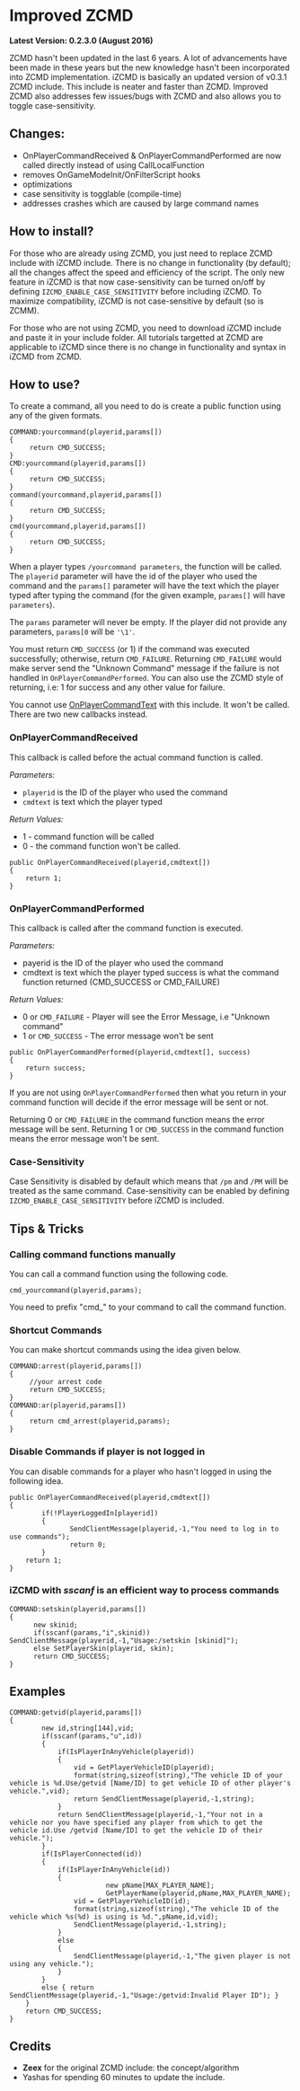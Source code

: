 # Improved ZCMD
**Latest Version: 0.2.3.0  (August 2016)**

ZCMD hasn't been updated in the last 6 years. A lot of advancements have been made in these years but the new knowledge hasn't been incorporated into ZCMD implementation. iZCMD is basically an updated version of v0.3.1 ZCMD include. This include is neater and faster than ZCMD. Improved ZCMD also addresses few issues/bugs with ZCMD and also allows you to toggle case-sensitivity.

## Changes:
- OnPlayerCommandReceived & OnPlayerCommandPerformed are now called directly instead of using CallLocalFunction
- removes OnGameModeInit/OnFilterScript hooks
- optimizations
- case sensitivity is togglable (compile-time)
- addresses crashes which are caused by large command names


## How to install?
For those who are already using ZCMD, you just need to replace ZCMD include with iZCMD include. There is no change in functionality (by default); all the changes affect the speed and efficiency of the script. The only new feature in iZCMD is that now case-sensitivity can be turned on/off by defining `IZCMD_ENABLE_CASE_SENSITIVITY` before including iZCMD. To maximize compatibility, iZCMD is not case-sensitive by default (so is ZCMM). 

For those who are not using ZCMD, you need to download iZCMD include and paste it in your include folder. All tutorials targetted at ZCMD are applicable to iZCMD since there is no change in functionality and syntax in iZCMD from ZCMD.

## How to use?

To create a command, all you need to do is create a public function using any of the given formats.

```
COMMAND:yourcommand(playerid,params[])
{
     return CMD_SUCCESS;
}
CMD:yourcommand(playerid,params[])
{
     return CMD_SUCCESS;
}
command(yourcommand,playerid,params[])
{
     return CMD_SUCCESS;
}
cmd(yourcommand,playerid,params[])
{
     return CMD_SUCCESS;
}
```

When a player types `/yourcommand parameters`, the function will be called. The `playerid` parameter will have the id of the player who used the command and the `params[]` parameter will have the text which the player typed after typing the command (for the given example, `params[]` will have `parameters`).

The `params` parameter will never be empty. If the player did not provide any parameters, `params[0` will be `'\1'`.

You must return `CMD_SUCCESS` (or 1) if the command was executed successfully; otherwise, return `CMD_FAILURE`. Returning `CMD_FAILURE` would make server send the "Unknown Command" message if the failure is not handled in `OnPlayerCommandPerformed`.
You can also use the ZCMD style of returning, i.e: 1 for success and any other value for failure.

You cannot use [OnPlayerCommandText](https://wiki.sa-mp.com/wiki/OnPlayerCommandText) with this include. It won't be called. There are two new callbacks instead.

### OnPlayerCommandReceived
This callback is called before the actual command function is called.

_Parameters:_
- `playerid` is the ID of the player who used the command
- `cmdtext` is text which the player typed


_Return Values:_
- 1 - command function will be called
- 0 - the command function won't be called.

```
public OnPlayerCommandReceived(playerid,cmdtext[])
{
	return 1;
}
```

### OnPlayerCommandPerformed
This callback is called after the command function is executed.

_Parameters:_
- payerid is the ID of the player who used the command
- cmdtext is text which the player typed
success is what the command function returned (CMD_SUCCESS or CMD_FAILURE)

_Return Values:_
- 0 or `CMD_FAILURE` - Player will see the Error Message, i.e "Unknown command"
- 1 or `CMD_SUCCESS` - The error message won't be sent

```
public OnPlayerCommandPerformed(playerid,cmdtext[], success)
{
	return success;
}
```

If you are not using `OnPlayerCommandPerformed` then what you return in your command function will decide if the error message will be sent or not.

Returning 0 or `CMD_FAILURE` in the command function means the error message will be sent.
Returning 1 or `CMD_SUCCESS` in the command function means the error message won't be sent.

### Case-Sensitivity
Case Sensitivity is disabled by default which means that `/pm` and `/PM` will be treated as the same command. Case-sensitivity can be enabled by defining `IZCMD_ENABLE_CASE_SENSITIVITY` before iZCMD is included.

## Tips & Tricks

### Calling command functions manually
You can call a command function using the following code.

```cmd_yourcommand(playerid,params);```

You need to prefix "cmd_" to your command to call the command function.

### Shortcut Commands
You can make shortcut commands using the idea given below.

```
COMMAND:arrest(playerid,params[])
{
     //your arrest code
     return CMD_SUCCESS; 
}
COMMAND:ar(playerid,params[])
{
     return cmd_arrest(playerid,params);
}
```

### Disable Commands if player is not logged in
You can disable commands for a player who hasn't logged in using the following idea.

```
public OnPlayerCommandReceived(playerid,cmdtext[])
{
        if(!PlayerLoggedIn[playerid]) 
        {
               SendClientMessage(playerid,-1,"You need to log in to use commands");
               return 0;
        }
	return 1;
}
```

### iZCMD with *sscanf* is an efficient way to process commands

```
COMMAND:setskin(playerid,params[])
{
      new skinid;
      if(sscanf(params,"i",skinid)) SendClientMessage(playerid,-1,"Usage:/setskin [skinid]");
      else SetPlayerSkin(playerid, skin);
      return CMD_SUCCESS;
}
```

## Examples
```
COMMAND:getvid(playerid,params[])
{
		new id,string[144],vid;
		if(sscanf(params,"u",id))
		{
			if(IsPlayerInAnyVehicle(playerid))
			{
			    vid = GetPlayerVehicleID(playerid);
			    format(string,sizeof(string),"The vehicle ID of your vehicle is %d.Use/getvid [Name/ID] to get vehicle ID of other player's vehicle.",vid);
				return SendClientMessage(playerid,-1,string);
		 	}
			return SendClientMessage(playerid,-1,"Your not in a vehicle nor you have specified any player from which to get the vehicle id.Use /getvid [Name/ID] to get the vehicle ID of their vehicle.");
	 	}
		if(IsPlayerConnected(id))
		{
		    if(IsPlayerInAnyVehicle(id))
		    {
                        new pName[MAX_PLAYER_NAME];
                        GetPlayerName(playerid,pName,MAX_PLAYER_NAME);
		        vid = GetPlayerVehicleID(id);
		        format(string,sizeof(string),"The vehicle ID of the vehicle which %s(%d) is using is %d.",pName,id,vid);
				SendClientMessage(playerid,-1,string);
			}
		    else
		    {
		        SendClientMessage(playerid,-1,"The given player is not using any vehicle.");
		    }
		}
		else { return SendClientMessage(playerid,-1,"Usage:/getvid:Invalid Player ID"); }
	}
	return CMD_SUCCESS;
}
```

## Credits
- **Zeex** for the original ZCMD include: the concept/algorithm
- Yashas for spending 60 minutes to update the include.
